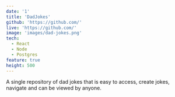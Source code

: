 ```yaml
---
date: '1'
title: 'DadJokes'
github: 'https://github.com/'
live: 'https://github.com/'
image: 'images/dad-jokes.png'
tech:
  - React
  - Node
  - Postgres
feature: true
height: 500
---
```


A single repository of dad jokes that is easy to access, create jokes, navigate and can be viewed by anyone.
